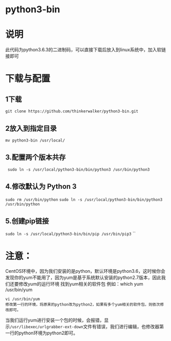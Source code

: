 # python3-bin

# 说明
此代码为python3.6.3的二进制码，可以直接下载后放入到linux系统中，加入软链接即可
# 下载与配置
## 1下载
`git clone https://github.com/thinkerwalker/python3-bin.git`
## 2放入到指定目录
`mv python3-bin /usr/local/`
## 3.配置两个版本共存
` sudo ln -s /usr/local/python3-bin/bin/python3 /usr/bin/python3`
## 4.修改默认为 Python 3
`sudo rm /usr/bin/python`
`sudo ln -s /usr/local/python3-bin/bin/python3 /usr/bin/python`
## 5.创建pip链接
`sudo ln -s /usr/local/python3-bin/bin/pip /usr/bin/pip3`
``
# 注意：
CentOS环境中，因为我们安装的是python，默认环境是python3.6，这时候你会发现你的yum不能用了，因为yum是基于系统默认安装的python2.7版本，因此我们还要修改yum的运行环境
找到yum相关的软件包
例如：which yum
/usr/bin/yum 
```
vi /usr/bin/yum
修改第一行的环境，将原来的python改为python2，如果有多个yum相关的软件包，则依次修改即可。
```
当我们运行yum进行安装一个包的时候，会报错，显示`/usr/libexec/urlgrabber-ext-down`文件有错误，我们进行编辑，也修改器第一行的python环境为python2即可。

